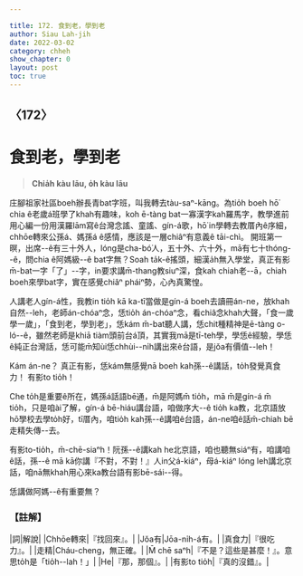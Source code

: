 ```yaml
---

title: 172. 食到老，學到老
author: Siau Lah-jih
date: 2022-03-02
category: chheh
show_chapter: 0
layout: post
toc: true
---
```

  
## 〈172〉
# 食到老，學到老
>**Chia̍h kàu lāu, o̍h kàu lāu**

庄腳祖家社區boeh辦長青bat字班，叫我轉去tàu-saⁿ-kāng。為tio̍h boeh hō͘ chia ê老歲á班學了khah有趣味，koh ē-tàng bat一寡漢字kah羅馬字，教學進前用心編一份用漢羅lām寫ê台灣念謠、童謠、gín-á歌，hō͘ in學轉去教厝內ê序細， chhōe轉來公孫á、媽孫á ê感情，應該是一層chiâⁿ有意義ê tāi-chì。
開班第一暝，出席--ê有三十外人，lóng是cha-bó͘人，五十外、六十外，mā有七十thóng--ê，問chia ê阿媽級--ê bat字無？Soah ta̍k-ê搖頭，細漢a̍h無入學堂，真正有影m̄-bat一字「了」--字，in要求講m̄-thang教siuⁿ深，食kah chiah老--ā，chiah boeh來學bat字，實在感覺chiâⁿ pháiⁿ勢，心內真驚惶。

人講老人gín-á性，我教in tio̍h kā ka-tī當做是gín-á boeh去讀冊án-ne，放khah自然--leh，老師án-chóaⁿ念，恁tio̍h án-chóaⁿ念，看chiâ念khah大聲，「食一歲學一歲」，「食到老，學到老」，恁kám m̄-bat聽人講，恁chit種精神是ē-tàng o-ló--ê，雖然老師是khiā tiàm頭前台á頂，其實我mā是tī-teh學，學恁ê經驗，學恁ê純正台灣話，恁可能m̄知ùi恁chhùi--ni̍h講出來ê台語，是jŏa有價值--leh！

Kám án-ne？
真正有影，恁kám無感覺nā boeh kah孫--ê講話，to̍h發覺真食力！
有影to tio̍h！

Che to̍h是重要ê所在，媽孫á話語bē通，m̄是阿媽m̄ tio̍h，mā m̄是gín-á m̄ tio̍h，只是咱ài了解，gín-á bē-hiáu講台語，咱做序大--ê tio̍h ka教，北京語放hō͘學校去學to̍h好，tī厝內，咱tio̍h kah孫--ê講咱ê台語，án-ne咱ê話m̄-chiah bē走精失傳--去。

有影to-tio̍h，m̄-chē-siaⁿh！阮孫--ê講kah he北京語，咱也聽無siáⁿ有，咱講咱ê話，孫--ê mā kā你講『不對，不對！』人in父á-kiáⁿ，母á-kiáⁿ lóng leh講北京話，咱nā無khah用心來ka教台語有影bē-sái--得。

恁講做阿媽--ê有重要無？


### 【註解】

|詞|解說|
|Chhōe轉來|『找回來』。|
|Jŏa有|Jōa-ni̍h-á有。|
|真食力|『很吃力』。|
|走精|Cháu-cheng，無正確。|
|M̄ chē saⁿh|『不是？這些是甚麼！』。意思to̍h是「tio̍h--lah！」|
|He|『那，那個』。|
|有影to tio̍h|『真的沒錯』。|

